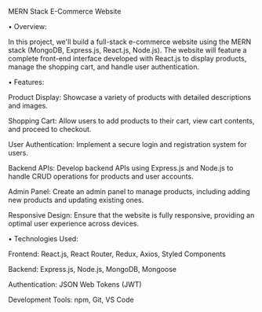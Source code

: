 MERN Stack E-Commerce Website

•	Overview:

In this project, we'll build a full-stack e-commerce website using the MERN stack (MongoDB, Express.js, React.js, Node.js). The website will feature a complete front-end interface developed with React.js to display products, manage the shopping cart, and handle user authentication.

•	Features:


Product Display: Showcase a variety of products with detailed descriptions and images.

Shopping Cart: Allow users to add products to their cart, view cart contents, and proceed to checkout.

User Authentication: Implement a secure login and registration system for users.

Backend APIs: Develop backend APIs using Express.js and Node.js to handle CRUD operations for products and user accounts.

Admin Panel: Create an admin panel to manage products, including adding new products and updating existing ones.

Responsive Design: Ensure that the website is fully responsive, providing an optimal user experience across devices.


•	Technologies Used:


Frontend: React.js, React Router, Redux, Axios, Styled Components

Backend: Express.js, Node.js, MongoDB, Mongoose

Authentication: JSON Web Tokens (JWT)

Development Tools: npm, Git, VS Code
